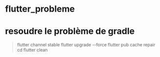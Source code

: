 # flutter_probleme

# resoudre le problème de gradle 

>flutter channel stable
>flutter upgrade --force
>flutter pub cache repair
>cd <YOUR APP FOLDER>
>flutter clean
